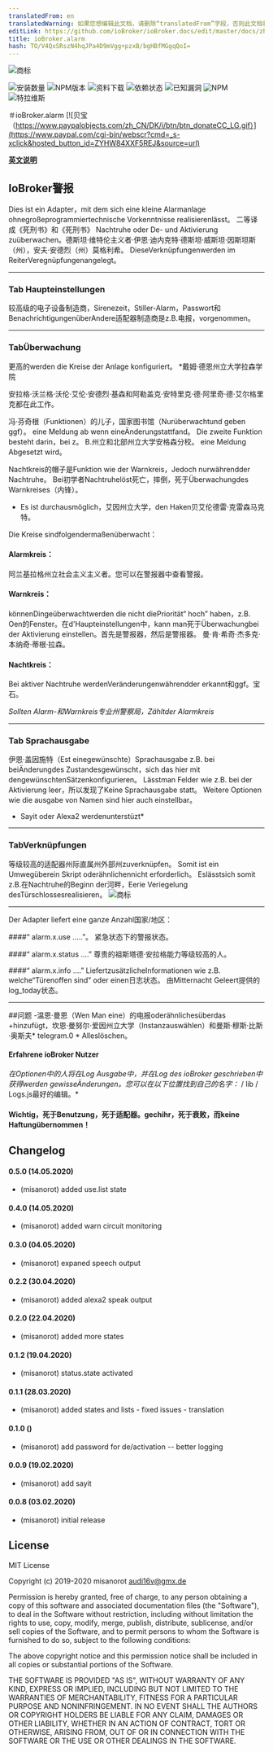 ```yaml
---
translatedFrom: en
translatedWarning: 如果您想编辑此文档，请删除“translatedFrom”字段，否则此文档将再次自动翻译
editLink: https://github.com/ioBroker/ioBroker.docs/edit/master/docs/zh-cn/adapterref/iobroker.alarm/README.md
title: ioBroker.alarm
hash: TO/V4QxSRszN4hqJPa4D9mVgg+pzxB/bgHBfMGgqQoI=
---
```

![商标](../../../en/adapterref/iobroker.alarm/admin/alarm.png)

![安装数量](http://iobroker.live/badges/alarm-stable.svg)
![NPM版本](http://img.shields.io/npm/v/iobroker.alarm.svg)
![资料下载](https://img.shields.io/npm/dm/iobroker.alarm.svg)
![依赖状态](https://img.shields.io/david/misanorot/iobroker.alarm.svg)
![已知漏洞](https://snyk.io/test/github/misanorot/ioBroker.alarm/badge.svg)
![NPM](https://nodei.co/npm/iobroker.alarm.png?downloads=true)
![特拉维斯](http://img.shields.io/travis/misanorot/ioBroker.alarm/master.svg)

＃ioBroker.alarm
[![贝宝（https://www.paypalobjects.com/zh_CN/DK/i/btn/btn_donateCC_LG.gif）](https://www.paypal.com/cgi-bin/webscr?cmd=_s-xclick&hosted_button_id=ZYHW84XXF5REJ&source=url)

**[英文说明](https://github.com/misanorot/ioBroker.alarm/blob/master/lib/Readme_en.md)**

## IoBroker警报
Dies ist ein Adapter，mit dem sich eine kleine Alarmanlage ohnegroßeprogrammiertechnische Vorkenntnisse realisierenlässt。
二等译成《死刑书》和《死刑书》 Nachtruhe oder De- und Aktivierung zuüberwachen。德斯坦·维特伦主义者·伊恩·迪内克特·德斯坦·威斯坦·因斯坦斯（州），安夫·安德烈（州）莫格利希。 DieseVerknüpfungenwerden im ReiterVeregnüpfungenangelegt。

----------------------------------------------------------------------------------------------------------------------

### Tab Haupteinstellungen
较高级的电子设备制造商，Sirenezeit，Stiller-Alarm，Passwort和BenachrichtigungenüberAndere适配器制造商是z.B.电报，vorgenommen。

----------------------------------------------------------------------------------------------------------------------

### TabÜberwachung
更高的werden die Kreise der Anlage konfiguriert。
*戴姆·德恩州立大学拉森学院

安拉格·沃兰格·沃伦·艾伦·安德烈·基森和阿勒盖克·安特里克·德·阿里奇·德·艾尔格里克都在此工作。

冯·芬奇根（Funktionen）的儿子，国家图书馆（Nurüberwachtund geben ggf）。 eine Meldung ab wenn eineÄnderungstattfand。 Die zweite Funktion besteht darin，bei z。 B.州立和北部州立大学安格森分校。 eine Meldung Abgesetzt wird。

Nachtkreis的帽子是Funktion wie der Warnkreis，Jedoch nurwährendder Nachtruhe。 Bei初学者Nachtruhelöst死亡，摔倒，死于Überwachungdes Warnkreises（内锋）。

* Es ist durchausmöglich，艾因州立大学，den Haken贝艾伦德雷·克雷森马克特。

Die Kreise sindfolgendermaßenüberwacht：

#### Alarmkreis：
阿兰基拉格州立社会主义主义者。您可以在警报器中查看警报。

#### Warnkreis：
könnenDingeüberwachtwerden die nicht diePriorität“ hoch” haben，z.B. Oen的Fenster。在d'Haupteinstellungen中，kann man死于Überwachungbei der Aktivierung einstellen。首先是警报器，然后是警报器。
曼·肯·希奇·杰多克·本纳奇·蒂根·拉森。

#### Nachtkreis：
Bei aktiver Nachtruhe werdenVeränderungenwährendder erkannt和ggf。宝石。

*Sollten Alarm-和Warnkreis专业州警察局，Zähltder Alarmkreis*

----------------------------------------------------------------------------------------------------------------------

### Tab Sprachausgabe
伊恩·盖因施特（Est einegewünschte）Sprachausgabe z.B. bei beiÄnderungdes Zustandesgewünscht，sich das hier mit dengewünschtenSätzenkonfigurieren。 Lässtman Felder wie z.B. bei der Aktivierung leer，所以发现了Keine Sprachausgabe statt。 Weitere Optionen wie die ausgabe von Namen sind hier auch einstellbar。
* Sayit oder Alexa2 werdenunterstüzt*

----------------------------------------------------------------------------------------------------------------------

### TabVerknüpfungen
等级较高的适配器州际直属州外部州zuverknüpfen。 Somit ist ein Umwegüberein Skript oderähnlichennicht erforderlich。
Eslässtsich somit z.B.在Nachtruhe的Beginn der河畔，Eerie Veriegelung desTürschlossesrealisieren。
![商标](../../../en/adapterref/iobroker.alarm/admin/img/short.png)

----------------------------------------------------------------------------------------------------------------------

Der Adapter liefert eine ganze Anzahl国家/地区：

####“ alarm.x.use .....”。
紧急状态下的警报状态。

####“ alarm.x.status ....”
尊贵的祖斯塔德·安拉格能力等级较高的人。

####“ alarm.x.info ....”
LiefertzusätzlicheInformationen wie z.B. welche“Türenoffen sind” oder einen日志状态。
由Mitternacht Geleert提供的log_today状态。

----------------------------------------------------------------------------------------------------------------------

##问题
-温恩·曼恩（Wen Man eine）的电报oderähnlichesüberdas +hinzufügt，坎恩·曼努尔·爱因州立大学（Instanzauswählen）和曼斯·穆斯·比斯·奥斯夫* telegram.0 * Alleslöschen。

#### Erfahrene ioBroker Nutzer
*在Optionen中的人将在Log Ausgabe中，并在Log des ioBroker geschrieben中获得werden gewisseÄnderungen。您可以在以下位置找到自己的名字：* / lib / Logs.js最好的编辑。*

#### Wichtig，死于Benutzung，死于适配器。gechihr，死于衰败，而keine Haftungübernommen！

## Changelog

#### 0.5.0 (14.05.2020)
* (misanorot) added use.list state

#### 0.4.0 (14.05.2020)
* (misanorot) added warn circuit monitoring

#### 0.3.0 (04.05.2020)
* (misanorot) expaned speech output

#### 0.2.2 (30.04.2020)
* (misanorot) added alexa2 speak output

#### 0.2.0 (22.04.2020)
* (misanorot) added more states

#### 0.1.2 (19.04.2020)
* (misanorot) status.state  activated

#### 0.1.1 (28.03.2020)
* (misanorot) added states and lists - fixed issues - translation

#### 0.1.0 ()
* (misanorot) add password for de/activation -- better logging

#### 0.0.9 (19.02.2020)
* (misanorot) add sayit

#### 0.0.8 (03.02.2020)
* (misanorot) initial release

## License
MIT License

Copyright (c) 2019-2020 misanorot <audi16v@gmx.de>

Permission is hereby granted, free of charge, to any person obtaining a copy
of this software and associated documentation files (the "Software"), to deal
in the Software without restriction, including without limitation the rights
to use, copy, modify, merge, publish, distribute, sublicense, and/or sell
copies of the Software, and to permit persons to whom the Software is
furnished to do so, subject to the following conditions:

The above copyright notice and this permission notice shall be included in all
copies or substantial portions of the Software.

THE SOFTWARE IS PROVIDED "AS IS", WITHOUT WARRANTY OF ANY KIND, EXPRESS OR
IMPLIED, INCLUDING BUT NOT LIMITED TO THE WARRANTIES OF MERCHANTABILITY,
FITNESS FOR A PARTICULAR PURPOSE AND NONINFRINGEMENT. IN NO EVENT SHALL THE
AUTHORS OR COPYRIGHT HOLDERS BE LIABLE FOR ANY CLAIM, DAMAGES OR OTHER
LIABILITY, WHETHER IN AN ACTION OF CONTRACT, TORT OR OTHERWISE, ARISING FROM,
OUT OF OR IN CONNECTION WITH THE SOFTWARE OR THE USE OR OTHER DEALINGS IN THE
SOFTWARE.